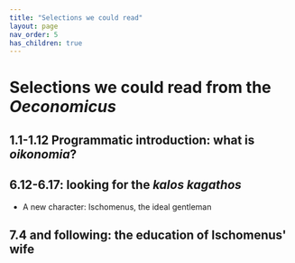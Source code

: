 ```yaml
---
title: "Selections we could read"
layout: page
nav_order: 5
has_children: true
---
```



# Selections we could read from the *Oeconomicus* 

## 1.1-1.12 Programmatic introduction: what is *oikonomia*?



## 6.12-6.17: looking for the *kalos kagathos*

 - A new character: Ischomenus, the ideal gentleman


## 7.4 and following: the education of Ischomenus' wife

